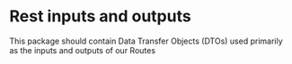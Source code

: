 # Rest inputs and outputs

This package should contain Data Transfer Objects (DTOs) used primarily as the inputs and outputs of our Routes